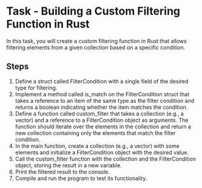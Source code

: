 # Task - Building a Custom Filtering Function in Rust

In this task, you will create a custom filtering function in Rust that allows filtering elements from a given collection based on a specific condition.

## Steps

1. Define a struct called FilterCondition with a single field of the desired type for filtering.
2. Implement a method called is_match on the FilterCondition struct that takes a reference to an item of the same type as the filter condition and returns a boolean indicating whether the item matches the condition.
3. Define a function called custom_filter that takes a collection (e.g., a vector) and a reference to a FilterCondition object as arguments. The function should iterate over the elements in the collection and return a new collection containing only the elements that match the filter condition.
4. In the main function, create a collection (e.g., a vector) with some elements and initialize a FilterCondition object with the desired value.
5. Call the custom_filter function with the collection and the FilterCondition object, storing the result in a new variable.
6. Print the filtered result to the console.
7. Compile and run the program to test its functionality.
